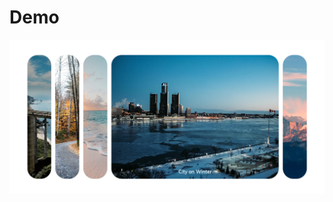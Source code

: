 # Demo

![](https://github.com/mondalraj/FrontEnd-Mini-Projects/blob/master/Animated%20Expanding%20Cards/demo.png)
